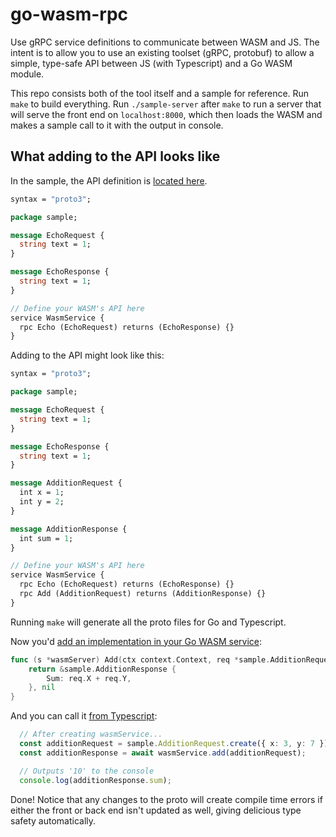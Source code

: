 # go-wasm-rpc

Use gRPC service definitions to communicate between WASM and JS.
The intent is to allow you to use an existing toolset (gRPC, protobuf)
to allow a simple, type-safe API between JS (with Typescript) and
a Go WASM module.

This repo consists both of the tool itself and a sample for reference.
Run `make` to build everything.  Run `./sample-server` after `make` to
run a server that will serve the front end on `localhost:8000`, which then
loads the WASM and makes a sample call to it with the output in console.

## What adding to the API looks like

In the sample, the API definition is [located here](proto/svc_sample.proto).

```protobuf
syntax = "proto3";

package sample;

message EchoRequest {
  string text = 1;
}

message EchoResponse {
  string text = 1;
}

// Define your WASM's API here
service WasmService {
  rpc Echo (EchoRequest) returns (EchoResponse) {}
}
```

Adding to the API might look like this:

```protobuf
syntax = "proto3";

package sample;

message EchoRequest {
  string text = 1;
}

message EchoResponse {
  string text = 1;
}

message AdditionRequest {
  int x = 1;
  int y = 2;
}

message AdditionResponse {
  int sum = 1;
}

// Define your WASM's API here
service WasmService {
  rpc Echo (EchoRequest) returns (EchoResponse) {}
  rpc Add (AdditionRequest) returns (AdditionResponse) {}
}
```

Running `make` will generate all the proto files for Go and Typescript.

Now you'd [add an implementation in your Go WASM service](lib/wasm/svc_wasm.go):

```go
func (s *wasmServer) Add(ctx context.Context, req *sample.AdditionRequest) (*sample.AdditionResponse, error) {
	return &sample.AdditionResponse {
		Sum: req.X + req.Y,
	}, nil
}
```

And you can call it [from Typescript](front/src/index.ts):

```typescript
  // After creating wasmService...
  const additionRequest = sample.AdditionRequest.create({ x: 3, y: 7 });
  const additionResponse = await wasmService.add(additionRequest);

  // Outputs '10' to the console
  console.log(additionResponse.sum);
```

Done!  Notice that any changes to the proto will create compile time errors
if either the front or back end isn't updated as well, giving delicious type
safety automatically.

